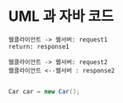 # UML 과 자바 코드 
```uml
웹클라이언트 -> 웹서버: request1
return: response1

웹클라이언트 -> 웹서버: request2
웹클라이언트 <--웹서버 : response2
```


```java

Car car = new Car(); 
```